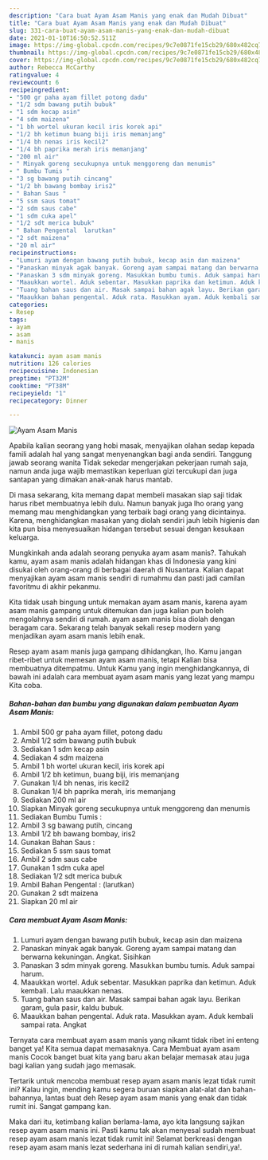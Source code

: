 ```yaml
---
description: "Cara buat Ayam Asam Manis yang enak dan Mudah Dibuat"
title: "Cara buat Ayam Asam Manis yang enak dan Mudah Dibuat"
slug: 331-cara-buat-ayam-asam-manis-yang-enak-dan-mudah-dibuat
date: 2021-01-10T16:50:52.511Z
image: https://img-global.cpcdn.com/recipes/9c7e0871fe15cb29/680x482cq70/ayam-asam-manis-foto-resep-utama.jpg
thumbnail: https://img-global.cpcdn.com/recipes/9c7e0871fe15cb29/680x482cq70/ayam-asam-manis-foto-resep-utama.jpg
cover: https://img-global.cpcdn.com/recipes/9c7e0871fe15cb29/680x482cq70/ayam-asam-manis-foto-resep-utama.jpg
author: Rebecca McCarthy
ratingvalue: 4
reviewcount: 6
recipeingredient:
- "500 gr paha ayam fillet potong dadu"
- "1/2 sdm bawang putih bubuk"
- "1 sdm kecap asin"
- "4 sdm maizena"
- "1 bh wortel ukuran kecil iris korek api"
- "1/2 bh ketimun buang biji iris memanjang"
- "1/4 bh nenas iris kecil2"
- "1/4 bh paprika merah iris memanjang"
- "200 ml air"
- " Minyak goreng secukupnya untuk menggoreng dan menumis"
- " Bumbu Tumis "
- "3 sg bawang putih cincang"
- "1/2 bh bawang bombay iris2"
- " Bahan Saus "
- "5 ssm saus tomat"
- "2 sdm saus cabe"
- "1 sdm cuka apel"
- "1/2 sdt merica bubuk"
- " Bahan Pengental  larutkan"
- "2 sdt maizena"
- "20 ml air"
recipeinstructions:
- "Lumuri ayam dengan bawang putih bubuk, kecap asin dan maizena"
- "Panaskan minyak agak banyak. Goreng ayam sampai matang dan berwarna kekuningan. Angkat. Sisihkan"
- "Panaskan 3 sdm minyak goreng. Masukkan bumbu tumis. Aduk sampai harum."
- "Maaukkan wortel. Aduk sebentar. Masukkan paprika dan ketimun. Aduk kembali. Lalu maaukkan nenas."
- "Tuang bahan saus dan air. Masak sampai bahan agak layu. Berikan garam, gula pasir, kaldu bubuk."
- "Maaukkan bahan pengental. Aduk rata. Masukkan ayam. Aduk kembali sampai rata. Angkat"
categories:
- Resep
tags:
- ayam
- asam
- manis

katakunci: ayam asam manis 
nutrition: 126 calories
recipecuisine: Indonesian
preptime: "PT32M"
cooktime: "PT38M"
recipeyield: "1"
recipecategory: Dinner

---
```



![Ayam Asam Manis](https://img-global.cpcdn.com/recipes/9c7e0871fe15cb29/680x482cq70/ayam-asam-manis-foto-resep-utama.jpg)

Apabila kalian seorang yang hobi masak, menyajikan olahan sedap kepada famili adalah hal yang sangat menyenangkan bagi anda sendiri. Tanggung jawab seorang  wanita Tidak sekedar mengerjakan pekerjaan rumah saja, namun anda juga wajib memastikan keperluan gizi tercukupi dan juga santapan yang dimakan anak-anak harus mantab.

Di masa  sekarang, kita memang dapat membeli masakan siap saji tidak harus ribet membuatnya lebih dulu. Namun banyak juga lho orang yang memang mau menghidangkan yang terbaik bagi orang yang dicintainya. Karena, menghidangkan masakan yang diolah sendiri jauh lebih higienis dan kita pun bisa menyesuaikan hidangan tersebut sesuai dengan kesukaan keluarga. 



Mungkinkah anda adalah seorang penyuka ayam asam manis?. Tahukah kamu, ayam asam manis adalah hidangan khas di Indonesia yang kini disukai oleh orang-orang di berbagai daerah di Nusantara. Kalian dapat menyajikan ayam asam manis sendiri di rumahmu dan pasti jadi camilan favoritmu di akhir pekanmu.

Kita tidak usah bingung untuk memakan ayam asam manis, karena ayam asam manis gampang untuk ditemukan dan juga kalian pun boleh mengolahnya sendiri di rumah. ayam asam manis bisa diolah dengan beragam cara. Sekarang telah banyak sekali resep modern yang menjadikan ayam asam manis lebih enak.

Resep ayam asam manis juga gampang dihidangkan, lho. Kamu jangan ribet-ribet untuk memesan ayam asam manis, tetapi Kalian bisa membuatnya ditempatmu. Untuk Kamu yang ingin menghidangkannya, di bawah ini adalah cara membuat ayam asam manis yang lezat yang mampu Kita coba.

<!--inarticleads1-->

##### Bahan-bahan dan bumbu yang digunakan dalam pembuatan Ayam Asam Manis:

1. Ambil 500 gr paha ayam fillet, potong dadu
1. Ambil 1/2 sdm bawang putih bubuk
1. Sediakan 1 sdm kecap asin
1. Sediakan 4 sdm maizena
1. Ambil 1 bh wortel ukuran kecil, iris korek api
1. Ambil 1/2 bh ketimun, buang biji, iris memanjang
1. Gunakan 1/4 bh nenas, iris kecil2
1. Gunakan 1/4 bh paprika merah, iris memanjang
1. Sediakan 200 ml air
1. Siapkan  Minyak goreng secukupnya untuk menggoreng dan menumis
1. Sediakan  Bumbu Tumis :
1. Ambil 3 sg bawang putih, cincang
1. Ambil 1/2 bh bawang bombay, iris2
1. Gunakan  Bahan Saus :
1. Sediakan 5 ssm saus tomat
1. Ambil 2 sdm saus cabe
1. Gunakan 1 sdm cuka apel
1. Sediakan 1/2 sdt merica bubuk
1. Ambil  Bahan Pengental : (larutkan)
1. Gunakan 2 sdt maizena
1. Siapkan 20 ml air




<!--inarticleads2-->

##### Cara membuat Ayam Asam Manis:

1. Lumuri ayam dengan bawang putih bubuk, kecap asin dan maizena
1. Panaskan minyak agak banyak. Goreng ayam sampai matang dan berwarna kekuningan. Angkat. Sisihkan
1. Panaskan 3 sdm minyak goreng. Masukkan bumbu tumis. Aduk sampai harum.
1. Maaukkan wortel. Aduk sebentar. Masukkan paprika dan ketimun. Aduk kembali. Lalu maaukkan nenas.
1. Tuang bahan saus dan air. Masak sampai bahan agak layu. Berikan garam, gula pasir, kaldu bubuk.
1. Maaukkan bahan pengental. Aduk rata. Masukkan ayam. Aduk kembali sampai rata. Angkat




Ternyata cara membuat ayam asam manis yang nikamt tidak ribet ini enteng banget ya! Kita semua dapat memasaknya. Cara Membuat ayam asam manis Cocok banget buat kita yang baru akan belajar memasak atau juga bagi kalian yang sudah jago memasak.

Tertarik untuk mencoba membuat resep ayam asam manis lezat tidak rumit ini? Kalau ingin, mending kamu segera buruan siapkan alat-alat dan bahan-bahannya, lantas buat deh Resep ayam asam manis yang enak dan tidak rumit ini. Sangat gampang kan. 

Maka dari itu, ketimbang kalian berlama-lama, ayo kita langsung sajikan resep ayam asam manis ini. Pasti kamu tak akan menyesal sudah membuat resep ayam asam manis lezat tidak rumit ini! Selamat berkreasi dengan resep ayam asam manis lezat sederhana ini di rumah kalian sendiri,ya!.

